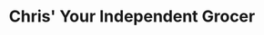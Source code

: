 ---
title: "Chris' Your Independent Grocer"
url: /sudbury/chris-your-independent-grocer/
shop: supermarket
---